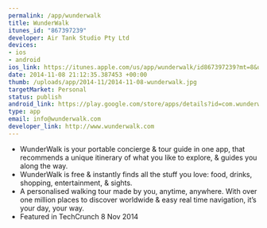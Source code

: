 ```yaml
--- 
permalink: /app/wunderwalk
title: WunderWalk
itunes_id: "867397239"
developer: Air Tank Studio Pty Ltd
devices: 
- ios
- android
ios_link: https://itunes.apple.com/us/app/wunderwalk/id867397239?mt=8&uo=4
date: 2014-11-08 21:12:35.387453 +00:00
thumb: /uploads/app/2014-11/2014-11-08-wunderwalk.jpg
targetMarket: Personal
status: publish
android_link: https://play.google.com/store/apps/details?id=com.wunderwalk.wunderapp
type: app
email: info@wunderwalk.com
developer_link: http://www.wunderwalk.com
---
```


- WunderWalk is your portable concierge & tour guide in one app, that recommends a unique itinerary of what you like to explore, & guides you along the way. 
- WunderWalk is free & instantly finds all the stuff you love: food, drinks, shopping, entertainment, & sights. 
- A personalised walking tour made by you, anytime, anywhere. With over one million places to discover worldwide & easy real time navigation, it’s your day, your way. 
- Featured in TechCrunch 8 Nov 2014
